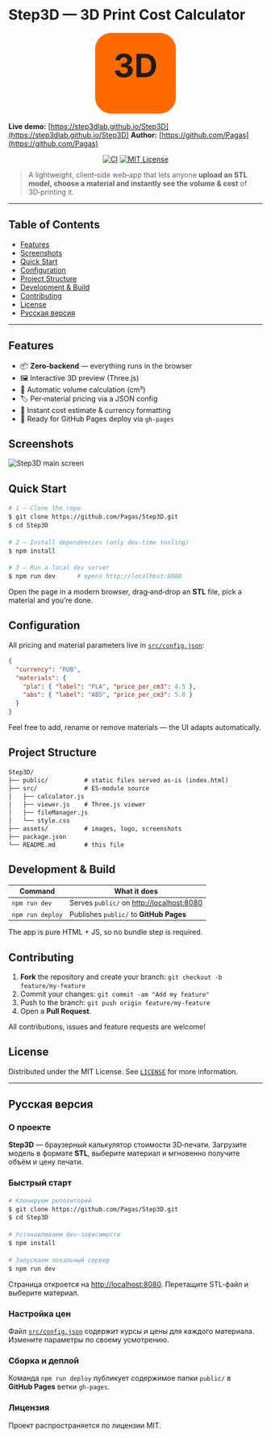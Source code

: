 # Step3D — 3D Print Cost Calculator

<div align="center">
  <img src="assets/logo.svg" alt="Step3D logo" width="160"/>
</div>

**Live demo:** [https://step3dlab.github.io/Step3D](https://step3dlab.github.io/Step3D)
**Author:** [https://github.com/Pagas](https://github.com/Pagas)

<p align="center">
  <a href="https://github.com/Pagas/Step3D/actions"><img alt="CI" src="https://github.com/Pagas/Step3D/workflows/CI/badge.svg"></a>
  <a href="LICENSE"><img alt="MIT License" src="https://img.shields.io/badge/license-MIT-blue.svg"></a>
</p>

> A lightweight, client‑side web‑app that lets anyone **upload an STL model, choose a material and instantly see the volume & cost** of 3D‑printing it.

---

## Table of Contents

* [Features](#features)
* [Screenshots](#screenshots)
* [Quick Start](#quick-start)
* [Configuration](#configuration)
* [Project Structure](#project-structure)
* [Development & Build](#development--build)
* [Contributing](#contributing)
* [License](#license)
* [Русская версия](#русская-версия)

---

## Features

* 📦 **Zero‑backend** — everything runs in the browser
* 🖼️ Interactive 3D preview (Three.js)
* 📐 Automatic volume calculation (cm³)
* 🏷️ Per‑material pricing via a JSON config
* 💸 Instant cost estimate & currency formatting
* 📑 Ready for GitHub Pages deploy via `gh‑pages`

## Screenshots

![Step3D main screen](assets/screenshot-main.png)

## Quick Start

```bash
# 1 — Clone the repo
$ git clone https://github.com/Pagas/Step3D.git
$ cd Step3D

# 2 — Install dependencies (only dev‑time tooling)
$ npm install

# 3 — Run a local dev server
$ npm run dev      # opens http://localhost:8080
```

Open the page in a modern browser, drag‑and‑drop an **STL** file, pick a material and you’re done.

## Configuration

All pricing and material parameters live in [`src/config.json`](src/config.json):

```json
{
  "currency": "RUB",
  "materials": {
    "pla": { "label": "PLA", "price_per_cm3": 4.5 },
    "abs": { "label": "ABS", "price_per_cm3": 5.0 }
  }
}
```

Feel free to add, rename or remove materials — the UI adapts automatically.

## Project Structure

```text
Step3D/
├── public/          # static files served as‑is (index.html)
├── src/             # ES‑module source
│   ├── calculator.js
│   ├── viewer.js    # Three.js viewer
│   ├── fileManager.js
│   └── style.css
├── assets/          # images, logo, screenshots
├── package.json
└── README.md        # this file
```

## Development & Build

| Command          | What it does                                                       |
| ---------------- | ------------------------------------------------------------------ |
| `npm run dev`    | Serves `public/` on [http://localhost:8080](http://localhost:8080) |
| `npm run deploy` | Publishes `public/` to **GitHub Pages**                            |

The app is pure HTML + JS, so no bundle step is required.

## Contributing

1. **Fork** the repository and create your branch: `git checkout -b feature/my‑feature`
2. Commit your changes: `git commit -am "Add my feature"`
3. Push to the branch: `git push origin feature/my‑feature`
4. Open a **Pull Request**.

All contributions, issues and feature requests are welcome!

## License

Distributed under the MIT License. See [`LICENSE`](LICENSE) for more information.

---

## Русская версия

### О проекте

**Step3D** — браузерный калькулятор стоимости 3D‑печати. Загрузите модель в формате **STL**, выберите материал и мгновенно получите объём и цену печати.

### Быстрый старт

```bash
# Клонируем репозиторий
$ git clone https://github.com/Pagas/Step3D.git
$ cd Step3D

# Устанавливаем dev‑зависимости
$ npm install

# Запускаем локальный сервер
$ npm run dev
```

Страница откроется на [http://localhost:8080](http://localhost:8080). Перетащите STL‑файл и выберите материал.

### Настройка цен

Файл [`src/config.json`](src/config.json) содержит курсы и цены для каждого материала. Измените параметры по своему усмотрению.

### Сборка и деплой

Команда `npm run deploy` публикует содержимое папки `public/` в **GitHub Pages** ветки `gh‑pages`.

### Лицензия

Проект распространяется по лицензии MIT.
